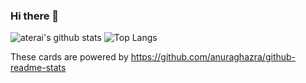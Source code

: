 ### Hi there 👋
![aterai's github stats](https://github-readme-stats.vercel.app/api?username=aterai&show_icons=true&theme=radical)
![Top Langs](https://github-readme-stats.vercel.app/api/top-langs/?username=aterai&theme=radical)

These cards are powered by https://github.com/anuraghazra/github-readme-stats

<!--
**aterai/aterai** is a ✨ _special_ ✨ repository because its `README.md` (this file) appears on your GitHub profile.

Here are some ideas to get you started:

- 🔭 I’m currently working on ...
- 🌱 I’m currently learning ...
- 👯 I’m looking to collaborate on ...
- 🤔 I’m looking for help with ...
- 💬 Ask me about ...
- 📫 How to reach me: ...
- 😄 Pronouns: ...
- ⚡ Fun fact: ...
-->
